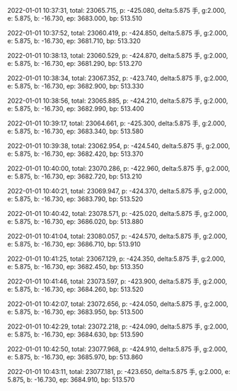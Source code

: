 2022-01-01 10:37:31, total: 23065.715, p: -425.080, delta:5.875 手, g:2.000, e: 5.875, b: -16.730, ep: 3683.000, bp: 513.510

2022-01-01 10:37:52, total: 23060.419, p: -424.850, delta:5.875 手, g:2.000, e: 5.875, b: -16.730, ep: 3681.710, bp: 513.320

2022-01-01 10:38:13, total: 23060.529, p: -424.870, delta:5.875 手, g:2.000, e: 5.875, b: -16.730, ep: 3681.290, bp: 513.270

2022-01-01 10:38:34, total: 23067.352, p: -423.740, delta:5.875 手, g:2.000, e: 5.875, b: -16.730, ep: 3682.900, bp: 513.330

2022-01-01 10:38:56, total: 23065.885, p: -424.210, delta:5.875 手, g:2.000, e: 5.875, b: -16.730, ep: 3682.990, bp: 513.400

2022-01-01 10:39:17, total: 23064.661, p: -425.300, delta:5.875 手, g:2.000, e: 5.875, b: -16.730, ep: 3683.340, bp: 513.580

2022-01-01 10:39:38, total: 23062.954, p: -424.540, delta:5.875 手, g:2.000, e: 5.875, b: -16.730, ep: 3682.420, bp: 513.370

2022-01-01 10:40:00, total: 23070.286, p: -422.960, delta:5.875 手, g:2.000, e: 5.875, b: -16.730, ep: 3682.720, bp: 513.210

2022-01-01 10:40:21, total: 23069.947, p: -424.370, delta:5.875 手, g:2.000, e: 5.875, b: -16.730, ep: 3683.790, bp: 513.520

2022-01-01 10:40:42, total: 23078.571, p: -425.020, delta:5.875 手, g:2.000, e: 5.875, b: -16.730, ep: 3686.020, bp: 513.880

2022-01-01 10:41:04, total: 23080.057, p: -424.570, delta:5.875 手, g:2.000, e: 5.875, b: -16.730, ep: 3686.710, bp: 513.910

2022-01-01 10:41:25, total: 23067.129, p: -424.350, delta:5.875 手, g:2.000, e: 5.875, b: -16.730, ep: 3682.450, bp: 513.350

2022-01-01 10:41:46, total: 23073.597, p: -423.900, delta:5.875 手, g:2.000, e: 5.875, b: -16.730, ep: 3684.260, bp: 513.520

2022-01-01 10:42:07, total: 23072.656, p: -424.050, delta:5.875 手, g:2.000, e: 5.875, b: -16.730, ep: 3683.950, bp: 513.500

2022-01-01 10:42:29, total: 23072.218, p: -424.090, delta:5.875 手, g:2.000, e: 5.875, b: -16.730, ep: 3684.630, bp: 513.590

2022-01-01 10:42:50, total: 23077.968, p: -424.910, delta:5.875 手, g:2.000, e: 5.875, b: -16.730, ep: 3685.970, bp: 513.860

2022-01-01 10:43:11, total: 23077.181, p: -423.650, delta:5.875 手, g:2.000, e: 5.875, b: -16.730, ep: 3684.910, bp: 513.570